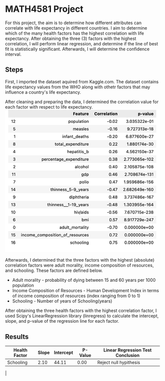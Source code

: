 # MATH4581 Project
For this project, the aim is to determine how different attributes can correlate with life expectancy in different countries. I aim to determine which of the many health factors has the highest correlation with life expectancy. After obtaining the three (3) factors with the highest correlation, I will perform linear regression, and determine if the line of best fit is statistically significant. Afterwards, I will determine the confidence interval. 
## Steps
First, I imported the dataset aquired from Kaggle.com. The dataset contains life expectancy values from the WHO along with othetr factors that may influence a country's life expectancy. 

After cleaning and preparing the data, I determined the correlation value for each factor with respect to life expectancy. 
!["Correlation of each feature](correlation.png)

Afterwards, I determined that the three factors with the highest (absolute) correlation factors were adult morality, income composition of resources, and schooling. 
These factors are defined below. 
- Adult morality - probability of dying between 15 and 60 years per 1000 population
- Income Composition of Resources - Human Development Index in terms of income composition of resources (index ranging from 0 to 1)
- Schooling - Number of years of Schooling(years)

After obtaining the three health factors with the highest correlation factor, I used Scipy's LinearRegression library (linregress) to calculate the intercept, slope, and p-value of the regression line for each factor.

## Results
| Health Factor | Slope | Intercept | P-Value | Linear Regression Test Conclusion
|---|---|---|---|---|
| Schooling | 2.10 | 44.11 | 0.00 | Reject null hypithesis |
| 
